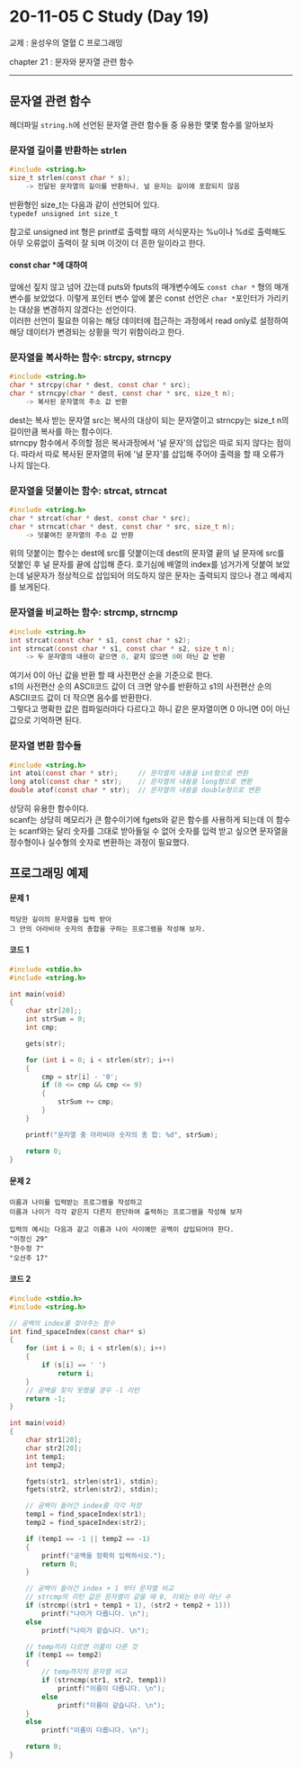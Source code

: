 20-11-05 C Study (Day 19)
=====
교제 : 윤성우의 열혈 C 프로그래밍

chapter 21 : 문자와 문자열 관련 함수  

<hr>

## 문자열 관련 함수

헤더파일 `string.h`에 선언된 문자열 관련 함수들 중 유용한 몇몇 함수를 알아보자  

### 문자열 길이를 반환하는 strlen

```c
#include <string.h>
size_t strlen(const char * s);
	-> 전달된 문자열의 길이를 반환하나, 널 문자는 길이에 포함되지 않음
```

반환형인 size_t는 다음과 같이 선언되어 있다.  
`typedef unsigned int size_t`  

참고로 unsigned int 형은 printf로 출력할 때의 서식문자는 %u이나 %d로 출력해도 아무 오류없이 출력이 잘 되며 이것이 더 흔한 일이라고 한다.  

#### const char *에 대하여

앞에선 짚지 않고 넘어 갔는데 puts와 fputs의 매개변수에도 `const char *` 형의 매개변수를 보았었다. 이렇게 포인터 변수 앞에 붙은 const 선언은 `char *`포인터가 가리키는 대상을 변경하지 않겠다는 선언이다.  
이러한 선언이 필요한 이유는 해당 데이터에 접근하는 과정에서 read only로 설정하여 해당 데이터가 변경되는 상황을 막기 위함이라고 한다.

### 문자열을 복사하는 함수: strcpy, strncpy

```c
#include <string.h>
char * strcpy(char * dest, const char * src);
char * strncpy(char * dest, const char * src, size_t n);
	-> 복사된 문자열의 주소 값 반환
```

dest는 복사 받는 문자열 src는 복사의 대상이 되는 문자열이고 strncpy는 size_t n의 길이만큼 복사를 하는 함수이다.  
strncpy 함수에서 주의할 점은 복사과정에서 '널 문자'의 삽입은 따로 되지 않다는 점이다.
따라서 따로 복사된 문자열의 뒤에 '널 문자'를 삽입해 주어야 출력을 할 때 오류가 나지 않는다.

### 문자열을 덧붙이는 함수: strcat, strncat

```c
#include <string.h>
char * strcat(char * dest, const char * src);
char * strncat(char * dest, const char * src, size_t n);
	-> 덧붙여진 문자열의 주소 값 반환
```

위의 덧붙이는 함수는 dest에 src를 덧붙이는데 dest의 문자열 끝의 널 문자에 src를 덧붙인 후 널 문자를 끝에 삽입해 준다.
호기심에 배열의 index를 넘거가게 덧붙여 보았는데 널문자가 정상적으로 삽입되어 의도하지 않은 문자는 출력되지 않으나 경고 메세지를 보게된다.

### 문자열을 비교하는 함수: strcmp, strncmp

```c
#include <string.h>
int strcat(const char * s1, const char * s2);
int strncat(const char * s1, const char * s2, size_t n);
	-> 두 문자열의 내용이 같으면 0, 같지 않으면 0이 아닌 값 반환
```

여기서 0이 아닌 값을 반환 할 때 사전편산 순을 기준으로 한다.  
s1의 사전편산 순의 ASCII코드 값이 더 크면 양수를 반환하고
s1의 사전편산 순의 ASCII코드 값이 더 작으면 음수를 반환한다.  
그렇다고 명확한 값은 컴파일러마다 다르다고 하니 같은 문자열이면 0 아니면 0이 아닌 값으로 기억하면 된다.

### 문자열 변환 함수들

```c
#include <string.h>
int atoi(const char * str);		// 문자열의 내용을 int형으로 변환
long atol(const char * str);	// 문자열의 내용을 long형으로 변환
double atof(const char * str);	// 문자열의 내용을 double형으로 변환

```
상당히 유용한 함수이다.  
scanf는 상당히 메모리가 큰 함수이기에 fgets와 같은 함수를 사용하게 되는데 이 함수는 scanf와는 달리 숫자를 그대로 받아들일 수 없어 숫자를 입력 받고 싶으면 문자열을 정수형이나 실수형의 숫자로 변환하는 과정이 필요했다.  

## 프로그래밍 예제

#### 문제 1
```
적당한 길이의 문자열을 입력 받아 
그 안의 아라비아 숫자의 총합을 구하는 프로그램을 작성해 보자.
```

#### 코드 1

```c
#include <stdio.h>
#include <string.h>

int main(void) 
{
	char str[20];;
	int strSum = 0;
	int cmp;

	gets(str);

	for (int i = 0; i < strlen(str); i++) 
	{
		cmp = str[i] - '0';
		if (0 <= cmp && cmp <= 9) 
		{
			strSum += cmp;
		}
	}

	printf("문자열 중 아라비아 숫자의 총 합: %d", strSum);

	return 0;
}
```

#### 문제 2
```
이름과 나이를 입력받는 프로그램을 작성하고 
이름과 나이가 각각 같은지 다른지 판단하여 출력하는 프로그램을 작성해 보자

입력의 예시는 다음과 같고 이름과 나이 사이에만 공백이 삽입되어야 한다.
"이정신 29"
"한수정 7"
"오선주 17"
```

#### 코드 2

```c
#include <stdio.h>
#include <string.h>

// 공백의 index를 찾아주는 함수
int find_spaceIndex(const char* s) 
{
	for (int i = 0; i < strlen(s); i++)
	{
		if (s[i] == ' ')
			return i;
	}
	// 공백을 찾지 못했을 경우 -1 리턴
	return -1;
}

int main(void) 
{
	char str1[20];
	char str2[20];
	int temp1;
	int temp2;

	fgets(str1, strlen(str1), stdin);
	fgets(str2, strlen(str2), stdin);

	// 공백이 들어간 index를 각각 저장
	temp1 = find_spaceIndex(str1);
	temp2 = find_spaceIndex(str2);

	if (temp1 == -1 || temp2 == -1)
	{
		printf("공백을 정확히 입력하시오.");
		return 0;
	}

	// 공백이 들어간 index + 1 부터 문자열 비교
	// strcmp의 리턴 값은 문자열이 같을 때 0, 이외는 0이 아닌 수
	if (strcmp((str1 + temp1 + 1), (str2 + temp2 + 1)))
		printf("나이가 다릅니다. \n");
	else
		printf("나이가 같습니다. \n");

	// temp끼리 다르면 이름이 다른 것
	if (temp1 == temp2)
	{
		// temp까지의 문자열 비교
		if (strncmp(str1, str2, temp1))
			printf("이름이 다릅니다. \n");
		else
			printf("이름이 같습니다. \n");
	}
	else
		printf("이름이 다릅니다. \n");

	return 0;
}
```